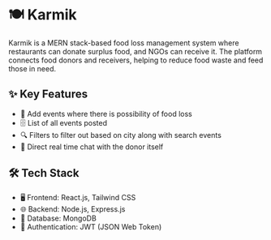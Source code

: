 # 🍽️ Karmik
Karmik is a MERN stack-based food loss management system where restaurants can donate surplus food, and NGOs can receive it. The platform connects food donors and receivers, helping to reduce food waste and feed those in need.
<br>

## ✨ Key Features
- 🥗 Add events where there is possibility of food loss
- 🗄️ List of all events posted
- 🔍 Filters to filter out based on city along with search events
- 🔔 Direct real time chat with the donor itself

## 🛠️ Tech Stack
- 🖥️ Frontend: React.js, Tailwind CSS
- 🌐 Backend: Node.js, Express.js
- 💾 Database: MongoDB
- 🔑 Authentication: JWT (JSON Web Token)
